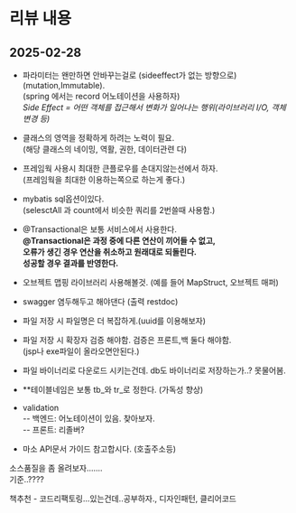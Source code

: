 # 리뷰 내용
## 2025-02-28

- 파라미터는 왠만하면 안바꾸는걸로 (sideeffect가 없는 방향으로)  (mutation,Immutable). <br />
  (spring 에서는 record 어노테이션을 사용하자)<br />
*Side Effect = 어떤 객체를 접근해서 변화가 일어나는 행위(라이브러리 I/O, 객체 변경 등)*

- 클래스의 영역을 정확하게 하려는 노력이 필요.<br />
  (해당 클래스의 네이밍, 역활, 권한, 데이터관련 다)

- 프레임웍 사용시 최대한 큰플로우를 손대지않는선에서 하자.<br />
  (프레임웍을 최대한 이용하는쪽으로 하는게 좋다.)

- mybatis sql옵션이있다.  <br />
  (selesctAll 과 count에서 비슷한 쿼리를 2번쓸때 사용함.)

- @Transactional은 보통 서비스에서 사용한다.<br />
  **@Transactional은 과정 중에 다른 연산이 끼어들 수 없고,<br />
오류가 생긴 경우 연산을 취소하고 원래대로 되돌린다. <br />
성공할 경우 결과를 반영한다.**

- 오브젝트 맵핑 라이브러리 사용해볼것. (예를 들어 MapStruct, 오브젝트 매퍼)

- swagger 염두해두고 해야댄다 (출력 restdoc) 

- 파일 저장 시 파일명은 더 복잡하게.(uuid를 이용해보자)

- 파일 저장 시 확장자 검증 해야함. 검증은 프론트,백 둘다 해야함. <br />
  (jsp나 exe파일이 올라오면안된다.)

- 파일 바이너리로 다운로드 시키는건데. db도 바이너리로 저장하는가..? 못물어봄.

- **테이블네임은 보통 tb_와 tr_로 정한다. (가독성 향상)

- validation<br />
  -- 백엔드: 어노테이션이 있음. 찾아보자.<br />
  -- 프론트: 리졸버?

- 마소 API문서 가이드 참고합시다. (호출주소등)

소스품질을 좀 올려보자.......<br />
기준..????<br />

책추천 - 코드리팩토링...있는건데..공부하자.,  디자인패턴, 클리어코드
